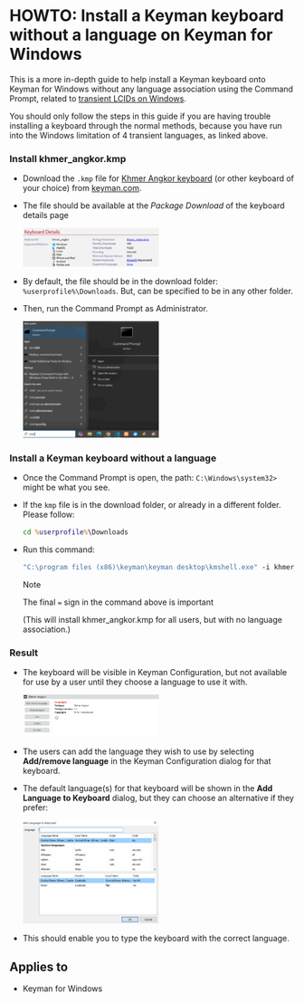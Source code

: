 # HOWTO: Install a Keyman keyboard without a language on Keyman for Windows

This is a more in-depth guide to help install a Keyman keyboard onto Keyman for Windows without any language association using the Command Prompt, related to [transient LCIDs on Windows](/kb/116).

You should only follow the steps in this guide if you are having trouble installing
a keyboard through the normal methods, because you have run into the Windows 
limitation of 4 transient languages, as linked above.

### Install khmer_angkor.kmp

* Download the `.kmp` file for [Khmer Angkor keyboard](https://keyman.com/keyboards/khmer_angkor) (or other keyboard of your choice) from [keyman.com](https://keyman.com/keyboards/).

* The file should be available at the *Package Download* of the keyboard details page

    <img src="./assets/kb0117/khmer_angkor_keyboard_details.png" width="50%" alt="Khmer Keyboard KMP file"/>

* By default, the file should be in the download folder: `%userprofile%\Downloads`. But, can be specified to be in any other folder.

* Then, run the Command Prompt as Administrator.

    <img src="./assets/kb0117/open_command_prompt_as_administrator.jpg" width="50%" alt="Khmer Keyboard KMP file"/>

### Install a Keyman keyboard without a language

* Once the Command Prompt is open, the path: `C:\Windows\system32>` might be what you see.

* If the `kmp` file is in the download folder, or already in a different folder. Please follow:

    ```cmd
    cd %userprofile%\Downloads
    ```

* Run this command:

    ```cmd
    "C:\program files (x86)\keyman\keyman desktop\kmshell.exe" -i khmer_angkor.kmp=
    ```

    > [!NOTE] 
    > The final `=` sign in the command above is important

    (This will install khmer_angkor.kmp for all users, but with no language association.)

### Result

* The keyboard will be visible in Keyman Configuration, but not available for use by a user until they choose a language to use it with.

    <img src="./assets/kb0117/khmer_angkor_no_language.png" width="50%" alt="Khmer Keyboard without a language association"/>

* The users can add the language they wish to use by selecting **Add/remove language** in the Keyman Configuration dialog for that keyboard.

* The default language(s) for that keyboard will be shown in the **Add Language to Keyboard** dialog, but they can choose an alternative if they prefer:

    <img src="./assets/kb0117/khmer_angkor_keyboard_add_language_dialog.png" width="50%" alt="Add language to the Armernian Keyman keyboard"/>

* This should enable you to type the keyboard with the correct language.

## Applies to

* Keyman for Windows 